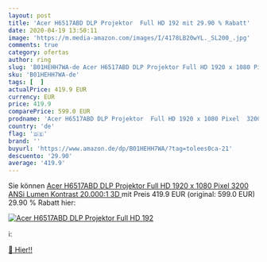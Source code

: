 ```yaml
---
layout: post
title: 'Acer H6517ABD DLP Projektor  Full HD 192 mit 29.90 % Rabatt'
date: 2020-04-19 13:50:11
image: 'https://m.media-amazon.com/images/I/4178LB20wYL._SL200_.jpg'
comments: true
category: ofertas
author: ring
slug: 'B01HEHH7WA-de Acer H6517ABD DLP Projektor Full HD 1920 x 1080 Pixel 3200...'
sku: 'B01HEHH7WA-de'
tags: [  ]
actualPrice: 419.9 EUR
currency: EUR
price: 419.9
comparePrice: 599.0 EUR
prodname: 'Acer H6517ABD DLP Projektor  Full HD 1920 x 1080 Pixel  3200 ANSi Lumen  Kontrast 20.000:1 3D '
country: 'de'
flag: '🇩🇪'
brand: ''
buyurl: 'https://www.amazon.de/dp/B01HEHH7WA/?tag=tolees0ca-21'
descuento: '29.90'
average: '419.9'
---
```


Sie können [Acer H6517ABD DLP Projektor  Full HD 1920 x 1080 Pixel  3200 ANSi Lumen  Kontrast 20.000:1 3D ](https://www.amazon.de/dp/B01HEHH7WA/?tag=tolees0ca-21) mit Preis 419.9 EUR (original: 599.0 EUR) 29.90 % Rabatt hier:

[![Acer H6517ABD DLP Projektor  Full HD 192](https://m.media-amazon.com/images/I/4178LB20wYL._SL200_.jpg)](https://www.amazon.de/dp/B01HEHH7WA/?tag=tolees0ca-21)

ℹ️:


[🛒 Hier!!](https://www.amazon.de/dp/B01HEHH7WA/?tag=tolees0ca-21)
